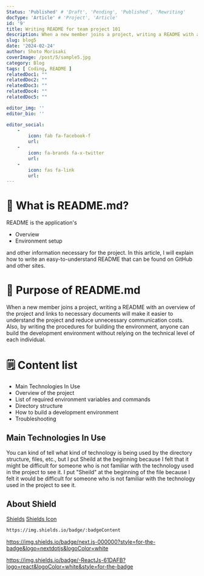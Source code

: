 ```yaml
---
Status: 'Published' # 'Draft', 'Pending', 'Published', 'Rewriting'
docType: 'Article' # 'Project', 'Article'
id: '9'
title: Writing README for team project 101
description: When a new member joins a project, writing a README with an overview of the project and links to necessary documents will make it easier to understand the project and reduce unnecessary communication costs.
slug: blog5
date: '2024-02-24'
author: Shoto Morisaki
coverImage: /post/5/sample5.jpg
category: Blog
tags: [ Coding, README ]
relatedDoc1: ""
relatedDoc2: ""
relatedDoc3: ""
relatedDoc4: ""
relatedDoc5: ""

editor_img: ''
editor_bio: ''

editor_social:
    -
        icon: fab fa-facebook-f
        url: 
    -
        icon: fa-brands fa-x-twitter
        url: 
    - 
        icon: fas fa-link
        url: 
---
```


# 🚀 What is README.md? 
README is the application's

- Overview
- Environment setup

and other information necessary for the project.
In this article, I will explain how to write an easy-to-understand README that can be found on GitHub and other sites.


# 🤔 Purpose of README.md
When a new member joins a project, writing a README with an overview of the project and links to necessary documents will make it easier to understand the project and reduce unnecessary communication costs. Also, by writing the procedures for building the environment, anyone can build the development environment without relying on the technical level of each individual.

# 🗒️ Content list
- Main Technologies In Use
- Overview of the project
- List of required environment variables and commands
- Directory structure
- How to build a development environment
- Troubleshooting

## Main Technologies In Use
You can kind of tell what kind of technology is being used by the directory structure, files, etc., but I put Sheild at the beginning because I felt that it might be difficult for someone who is not familiar with the technology used in the project to see it. I put "Sheild" at the beginning of the file because I felt it would be difficult for someone who is not familiar with the technology used in the project to see it.

## About Shield 
[Shields](https://shields.io/)
[Shields Icon](https://simpleicons.org/)

```bash
https://img.shields.io/badge/:badgeContent
```

https://img.shields.io/badge/next.js-000000?style=for-the-badge&logo=nextdotjs&logoColor=white

https://img.shields.io/badge/-ReactJs-61DAFB?logo=react&logoColor=white&style=for-the-badge
